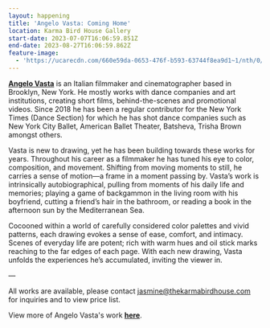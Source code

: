 ```yaml
---
layout: happening
title: 'Angelo Vasta: Coming Home'
location: Karma Bird House Gallery
start-date: 2023-07-07T16:06:59.851Z
end-date: 2023-08-27T16:06:59.862Z
feature-image:
  - 'https://ucarecdn.com/660e59da-0653-476f-b593-63744f8ea9d1~1/nth/0/'
---
```

[**Angelo Vasta**](https://www.angelovasta.me/) is an Italian filmmaker and cinematographer based in Brooklyn, New York. He mostly works with dance companies and art institutions, creating short films, behind-the-scenes and promotional videos. Since 2018 he has been a regular contributor for the New York Times (Dance Section) for which he has shot dance companies such as New York City Ballet, American Ballet Theater, Batsheva, Trisha Brown amongst others.

Vasta is new to drawing, yet he has been building towards these works for years. Throughout his career as a filmmaker he has tuned his eye to color, composition, and movement. Shifting from moving moments to still, he carries a sense of motion—a frame in a moment passing by. Vasta’s work is intrinsically autobiographical, pulling from moments of his daily life and memories; playing a game of backgammon in the living room with his boyfriend, cutting a friend’s hair in the bathroom, or reading a book in the afternoon sun by the Mediterranean Sea. 

Cocooned within a world of carefully considered color palettes and vivid patterns, each drawing evokes a sense of ease, comfort, and intimacy. Scenes of everyday life are potent; rich with warm hues and oil stick marks reaching to the far edges of each page. With each new drawing, Vasta unfolds the experiences he’s accumulated, inviting the viewer in.

—

All works are available, please contact jasmine@thekarmabirdhouse.com for inquiries and to view price list.

View more of Angelo Vasta's work [**here**](https://www.instagram.com/as_______v/).
